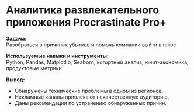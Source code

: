 # Аналитика развлекательного приложения Procrastinate Pro+
**Задача:**\
Разобраться в причинах убытков и помочь компании выйти в плюс

**Используемые навыки и инструменты:**\
Python, Pandas, Matplotlib, Seaborn, когортный анализ, юнит-экономика, продуктовые метрики

**Вывод:**
* Обнаружены технические проблемы в одном из регионов, 
* Hекламные каналы привлекают некачественную аудиторию,
* Даны рекомендации по устранению обнаруженных причин.
